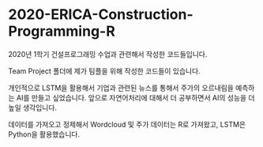 # 2020-ERICA-Construction-Programming-R
2020년 1학기 건설프로그래밍 수업과 관련해서 작성한 코드들입니다.

Team Project 폴더에 제가 팀플을 위해 작성한 코드들이 있습니다. 

개인적으로 LSTM을 활용해서 기업과 관련된 뉴스를 통해서 주가의 오르내림을 예측하는 
AI를 만들고 싶었습니다. 앞으로 자연어처리에 대해서 더 공부하면서 AI의 성능을 더 높일 
생각입니다. 

데이터를 가져오고 정제해서 Wordcloud 및 주가 데이터는 R로 가져왔고, LSTM은 Python을
활용했습니다.